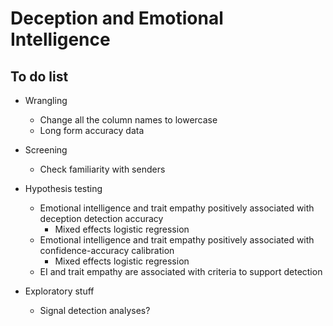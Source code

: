 
# Deception and Emotional Intelligence

## To do list

- Wrangling
  - Change all the column names to lowercase
  - Long form accuracy data

- Screening
  - Check familiarity with senders
  
- Hypothesis testing
  - Emotional intelligence and trait empathy positively associated with deception detection accuracy
    - Mixed effects logistic regression
  - Emotional intelligence and trait empathy positively associated with confidence-accuracy calibration
    - Mixed effects logistic regression
  - EI and trait empathy are associated with criteria to support detection
  
- Exploratory stuff
  - Signal detection analyses?